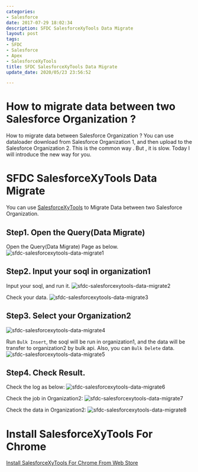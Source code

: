 ```yaml
---
categories:
- Salesforce
date: 2017-07-29 18:02:34
description: SFDC SalesforceXyTools Data Migrate
layout: post
tags:
- SFDC
- Salesforce
- Apex
- SalesforceXyTools
title: SFDC SalesforceXyTools Data Migrate
update_date: 2020/05/23 23:56:52

---
```


# How to migrate data between two Salesforce Organization ?

How to migrate data between Salesforce Organization ?
You can use dataloader download from Salesforce Organization 1,
and then upload to the Salesforce Organization 2.
This is the common way . But , it is slow.
Today I will introduce the new way for you.



# SFDC SalesforceXyTools Data Migrate 

You can use [SalesforceXyTools](https://chrome.google.com/webstore/detail/salesforce-xytools/ehklfkbacogbanjgekccnbfdgjechlmf?hl=ja) to Migrate Data between two Salesforce Organization.

## Step1. Open the Query(Data Migrate)
Open the Query(Data Migrate) Page as below.
![sfdc-salesforcexytools-data-migrate1](/blog/images/salesforcexytools-for-chrome/sfdc-salesforcexytools-data-migrate1.jpg)

## Step2. Input your soql in organization1
Input your soql, and run it.
![sfdc-salesforcexytools-data-migrate2](/blog/images/salesforcexytools-for-chrome/sfdc-salesforcexytools-data-migrate2.jpg)

Check your data.
![sfdc-salesforcexytools-data-migrate3](/blog/images/salesforcexytools-for-chrome/sfdc-salesforcexytools-data-migrate3.jpg)

## Step3. Select your Organization2
![sfdc-salesforcexytools-data-migrate4](/blog/images/salesforcexytools-for-chrome/sfdc-salesforcexytools-data-migrate4.jpg)

Run `Bulk Insert`, the soql will be run in organization1, and the data will be transfer to organization2 by bulk api.
Also, you can `Bulk Delete` data.
![sfdc-salesforcexytools-data-migrate5](/blog/images/salesforcexytools-for-chrome/sfdc-salesforcexytools-data-migrate5.jpg)

## Step4. Check Result.
Check the log as below:
![sfdc-salesforcexytools-data-migrate6](/blog/images/salesforcexytools-for-chrome/sfdc-salesforcexytools-data-migrate6.jpg)

Check the job in Organization2:
![sfdc-salesforcexytools-data-migrate7](/blog/images/salesforcexytools-for-chrome/sfdc-salesforcexytools-data-migrate7.jpg)

Check the data in Organization2:
![sfdc-salesforcexytools-data-migrate8](/blog/images/salesforcexytools-for-chrome/sfdc-salesforcexytools-data-migrate8.jpg)


# Install SalesforceXyTools For Chrome

<a target="_blank" class="btn" href="https://chrome.google.com/webstore/detail/salesforcexytools/ehklfkbacogbanjgekccnbfdgjechlmf?hl=ja">Install SalesforceXyTools For Chrome From Web Store</a>